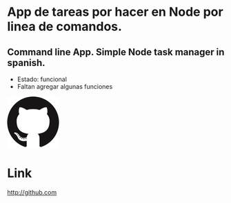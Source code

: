 # App de tareas por hacer en Node por linea de comandos.
## Command line App. Simple Node task manager in spanish.


* Estado: funcional
* Faltan agregar algunas funciones

![GitHub Logo](/logo.png)

# Link
http://github.com 